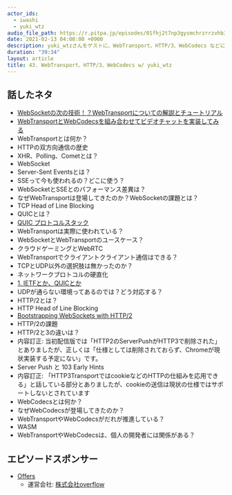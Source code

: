 ```yaml
---
actor_ids:
  - iwashi
  - yuki_wtz
audio_file_path: https://r.pitpa.jp/episodes/01fhj2t7np3gysmchrzrrzvhb3.mp3
date: 2021-02-13 04:00:00 +0900
description: yuki_wtzさんをゲストに、WebTransport、HTTP/3、WebCodecs などについて語っていただいたエピソードです。
duration: "39:34"
layout: article
title: 43. WebTransport、HTTP/3、WebCodecs w/ yuki_wtz
---
```


## 話したネタ

- [WebSocketの次の技術！？WebTransportについての解説とチュートリアル](https://qiita.com/yuki_uchida/items/d9de148bb2ee418563cf)
- [WebTransportとWebCodecsを組み合わせてビデオチャットを実装してみる](https://qiita.com/yuki_uchida/items/b177ec07ac0379950e58)
- WebTransportとは何か？
- HTTPの双方向通信の歴史
- XHR、Polling、Cometとは？
- WebSocket
- Server-Sent Eventsとは？
- SSEって今も使われるの？どこに使う？
- WebSocketとSSEとのパフォーマンス差異は？
- なぜWebTransportは登場してきたのか？WebSocketの課題とは？
- TCP Head of Line Blocking
- QUICとは？
- [QUIC プロトコルスタック](https://datatracker.ietf.org/meeting/98/materials/slides-98-edu-sessf-quic-tutorial/)
- WebTransportは実際に使われている？
- WebSocketとWebTransportのユースケース？
- クラウドゲーミングとWebRTC
- WebTransportでクライアントクライアント通信はできる？
- TCPとUDP以外の選択肢は無かったのか？
- ネットワークプロトコルの硬直化
- [1. IETFとか、QUICとか](https://fukabori.fm/episode/1)
- UDPが通らない環境ってあるのでは？どう対応する？
- HTTP/2とは？
- HTTP Head of Line Blocking
- [Bootstrapping WebSockets with HTTP/2](https://tools.ietf.org/html/draft-ietf-httpbis-h2-websockets-00)
- HTTP/2の課題
- HTTP/2と3の違いは？
- 内容訂正: 当初配信版では「HTTP2のServerPushがHTTP3で削除された」とありましたが、正しくは「仕様としては削除されておらず、Chromeが現状実装する予定にない」です。
- Server Push と 103 Early Hints
- 内容訂正: 「HTTP3TransportではcookieなどのHTTPの仕組みを応用できる」と話している部分とありましたが、cookieの送信は現状の仕様ではサポートしないとされています
- WebCodecsとは何か？
- なぜWebCodecsが登場してきたのか？
- WebTransportやWebCodecsがだれが推進している？
- WASM
- WebTransportやWebCodecsは、個人の開発者には関係がある？

## エピソードスポンサー

- [Offers](https://offers.jp/) 
  -  運営会社: [株式会社overflow](https://overflow.co.jp/)
